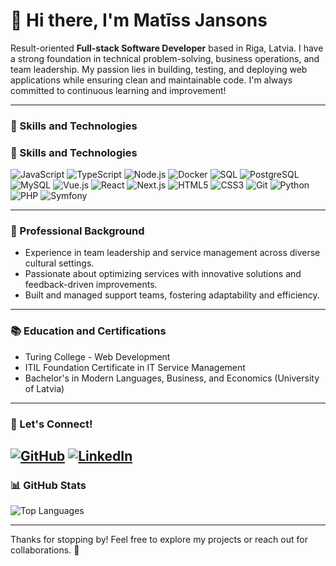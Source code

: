 # 👋 Hi there, I'm Matīss Jansons

Result-oriented **Full-stack Software Developer** based in Riga, Latvia. I have a strong foundation in technical problem-solving, business operations, and team leadership. My passion lies in building, testing, and deploying web applications while ensuring clean and maintainable code. I'm always committed to continuous learning and improvement!

---

### 🌟 Skills and Technologies
### 🌟 Skills and Technologies
![JavaScript](https://img.shields.io/badge/-JavaScript-F7DF1E?style=flat-square&logo=javascript&logoColor=black)
![TypeScript](https://img.shields.io/badge/-TypeScript-3178C6?style=flat-square&logo=typescript&logoColor=white)
![Node.js](https://img.shields.io/badge/-Node.js-339933?style=flat-square&logo=node.js&logoColor=white)
![Docker](https://img.shields.io/badge/-Docker-2496ED?style=flat-square&logo=docker&logoColor=white)
![SQL](https://img.shields.io/badge/-SQL-4479A1?style=flat-square&logo=mysql&logoColor=white)
![PostgreSQL](https://img.shields.io/badge/-PostgreSQL-4169E1?style=flat-square&logo=postgresql&logoColor=white)
![MySQL](https://img.shields.io/badge/-MySQL-4479A1?style=flat-square&logo=mysql&logoColor=white)
![Vue.js](https://img.shields.io/badge/-Vue.js-4FC08D?style=flat-square&logo=vue.js&logoColor=white)
![React](https://img.shields.io/badge/-React-61DAFB?style=flat-square&logo=react&logoColor=black)
![Next.js](https://img.shields.io/badge/-Next.js-000000?style=flat-square&logo=next.js&logoColor=white)
![HTML5](https://img.shields.io/badge/-HTML5-E34F26?style=flat-square&logo=html5&logoColor=white)
![CSS3](https://img.shields.io/badge/-CSS3-1572B6?style=flat-square&logo=css3&logoColor=white)
![Git](https://img.shields.io/badge/-Git-F05032?style=flat-square&logo=git&logoColor=white)
![Python](https://img.shields.io/badge/-Python-3776AB?style=flat-square&logo=python&logoColor=white)
![PHP](https://img.shields.io/badge/-PHP-777BB4?style=flat-square&logo=php&logoColor=white)
![Symfony](https://img.shields.io/badge/-Symfony-000000?style=flat-square&logo=symfony&logoColor=white)


---

### 💼 Professional Background
- Experience in team leadership and service management across diverse cultural settings.
- Passionate about optimizing services with innovative solutions and feedback-driven improvements.
- Built and managed support teams, fostering adaptability and efficiency.


---

### 📚 Education and Certifications
- Turing College - Web Development
- ITIL Foundation Certificate in IT Service Management 
- Bachelor's in Modern Languages, Business, and Economics (University of Latvia)


---

### 🔗 Let's Connect!
[![GitHub](https://img.shields.io/badge/-GitHub-181717?style=flat-square&logo=github&logoColor=white)](https://github.com/mjansons)
[![LinkedIn](https://img.shields.io/badge/-LinkedIn-0077B5?style=flat-square&logo=linkedin&logoColor=white)](https://www.linkedin.com/in/matiss-jansons-16423b233/)
---

### 📊 GitHub Stats
![Top Languages](https://github-readme-stats.vercel.app/api/top-langs/?username=mjansons&layout=compact&theme=radical)

---

Thanks for stopping by! Feel free to explore my projects or reach out for collaborations. 🚀

